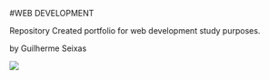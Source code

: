 #WEB DEVELOPMENT

Repository Created portfolio for web development study purposes.

by Guilherme Seixas 

<a href="https://www.linkedin.com/in/smguilherme" target="_blank"><img loading="lazy" src="https://img.shields.io/badge/-LinkedIn-%230077B5?style=for-the-badge&logo=linkedin&logoColor=white" target="_blank"></a>
